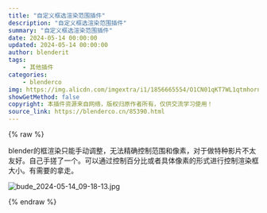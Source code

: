 ```yaml
---
title: "自定义框选渲染范围插件"
description: "自定义框选渲染范围插件"
summary: "自定义框选渲染范围插件"
date: 2024-05-14 00:00:00
updated: 2024-05-14 00:00:00
author: blenderit
tags: 
    - 其他插件
categories:
    - blenderco
img: https://img.alicdn.com/imgextra/i1/1856665554/O1CN01qKT7WL1qtmhorncB5_!!1856665554.jpg
showGetMethod: false
copyright: 本插件资源来自网络，版权归原作者所有，仅供交流学习使用！
source_link: https://blenderco.cn/85390.html
---
```


{% raw %}
<p>blender的框渲染只能手动调整，无法精确控制范围和像素，对于做特种影片不太友好。自己手搓了一个。可以通过控制百分比或者具体像素的形式进行控制渲染框大小。有需要的拿走。</p><p><img src="https://img.alicdn.com/imgextra/i1/1856665554/O1CN01qKT7WL1qtmhorncB5_!!1856665554.jpg" alt="bude_2024-05-14_09-18-13.jpg"></p>
<div style="display: none">blenderco</div>
{% endraw %}